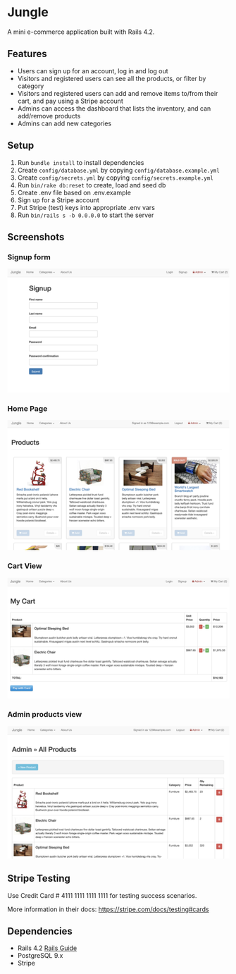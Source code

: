 # Jungle

A mini e-commerce application built with Rails 4.2.

## Features

- Users can sign up for an account, log in and log out
- Visitors and registered users can see all the products, or filter by category
- Visitors and registered users can add and remove items to/from their cart, and pay using a Stripe account
- Admins can access the dashboard that lists the inventory, and can add/remove products
- Admins can add new categories

## Setup

1. Run `bundle install` to install dependencies
2. Create `config/database.yml` by copying `config/database.example.yml`
3. Create `config/secrets.yml` by copying `config/secrets.example.yml`
4. Run `bin/rake db:reset` to create, load and seed db
5. Create .env file based on .env.example
6. Sign up for a Stripe account
7. Put Stripe (test) keys into appropriate .env vars
8. Run `bin/rails s -b 0.0.0.0` to start the server

## Screenshots

### Signup form

!["Signup form"](https://github.com/shuchitama/jungle-rails/blob/master/docs/signup_form.png?raw=true)

### Home Page

!["Home page"](https://github.com/shuchitama/jungle-rails/blob/master/docs/home_page.png?raw=true)

### Cart View

!["Cart View"](https://github.com/shuchitama/jungle-rails/blob/master/docs/cart_view.png?raw=true)

### Admin products view

!["Admin products view"](https://github.com/shuchitama/jungle-rails/blob/master/docs/admin_products_view.png?raw=true)

###

## Stripe Testing

Use Credit Card # 4111 1111 1111 1111 for testing success scenarios.

More information in their docs: <https://stripe.com/docs/testing#cards>

## Dependencies

* Rails 4.2 [Rails Guide](http://guides.rubyonrails.org/v4.2/)
* PostgreSQL 9.x
* Stripe
